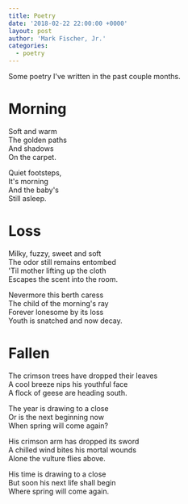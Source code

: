 ```yaml
---
title: Poetry
date: '2018-02-22 22:00:00 +0000'
layout: post
author: 'Mark Fischer, Jr.'
categories:
  - poetry
---
```


Some poetry I've written in the past couple months.

# Morning

Soft and warm  
The golden paths  
And shadows  
On the carpet.

Quiet footsteps,  
It's morning  
And the baby's  
Still asleep.

# Loss

Milky, fuzzy, sweet and soft  
The odor still remains entombed  
\'Til mother lifting up the cloth  
Escapes the scent into the room.

Nevermore this berth caress  
The child of the morning's ray  
Forever lonesome by its loss  
Youth is snatched and now decay.

# Fallen

The crimson trees have dropped their leaves  
A cool breeze nips his youthful face  
A flock of geese are heading south.

The year is drawing to a close  
Or is the next beginning now  
When spring will come again?

His crimson arm has dropped its sword  
A chilled wind bites his mortal wounds  
Alone the vulture flies above.

His time is drawing to a close  
But soon his next life shall begin  
Where spring will come again.
